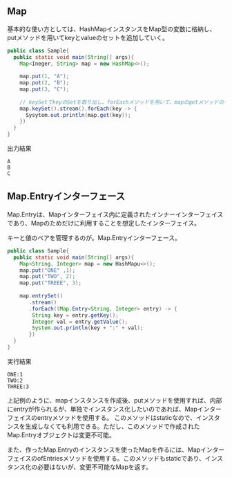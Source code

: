 ## Map

基本的な使い方としては、HashMapインスタンスをMap型の変数に格納し、putメソッドを用いてkeyとvalueのセットを追加していく。

```Java
public class Sample{
  public static void main(String[] args){
    Map<Ineger, String> map = new HashMap<>();
    
    map.put(1, "A");
    map.put(2, "B");
    map.put(3, "C");
    
    // keySetでkeyのSetを取り出し、forEachメソッドを用いて、mapのgetメソッドの引数にkeyを順番に入れていく。
    map.keySet().stream().forEach(key -> {
      Sysytem.out.println(map.get(key));
    })
  } 
}
```
出力結果

```console
A
B
C
```

## Map.Entryインターフェース

Map.Entryは、Mapインターフェイス内に定義されたインナーインターフェイスであり、Mapのためだけに利用することを想定したインターフェイス。

キーと値のペアを管理するのが。Map.Entryインターフェース。

```Java
public class Sample{
  public static void main(String[] args){
    Map<String, Integer> map = new HashMapu<>();
    map.put("ONE" ,1);
    map.put("TWO", 2);
    map.put("TREEE", 3);
    
    map.entrySet()
       .stream()
       .forEach((Map.Entry<String, Integer> entry) -> {
        String key = entry.getKey();
        Integer val = entry.getValue();
        System.out.println(key + ":" + val);
       })
  }
}
```

実行結果

```console
ONE:1
TWO:2
THREE:3
```

上記例のように、mapインスタンスを作成後、putメソッドを使用すれば、内部にentryが作られるが、単独でインスタンス化したいのであれば、Mapインターフェイスのentryメソッドを使用する。
このメソッドはstaticなので、インスタンスを生成しなくても利用できる。ただし、このメソッドで作成されたMap.Entryオブジェクトは変更不可能。

また、作ったMap.Entryのインスタンスを使ったMapを作るには、MapインターフェイスのofEntriesメソッドを使用する。このメソッドもstaticであり、インスタンス化の必要はないが、変更不可能なMapを返す。





